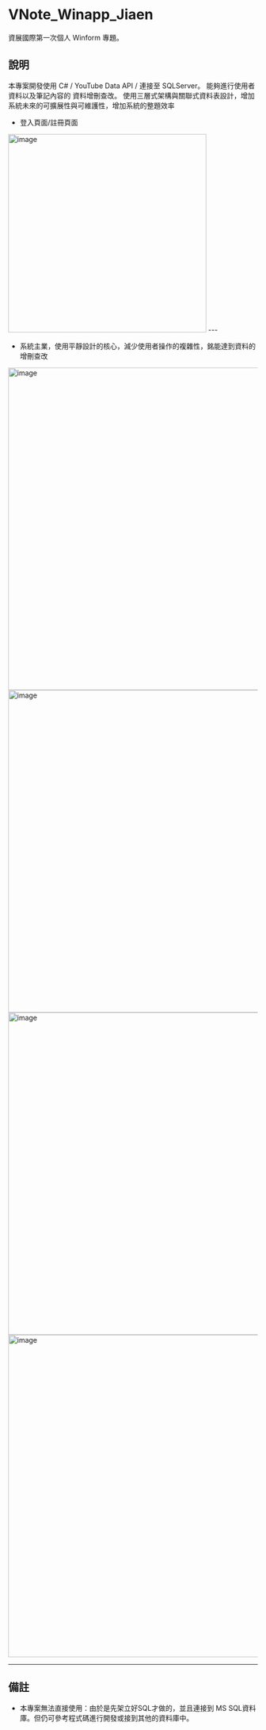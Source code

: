 # VNote_Winapp_Jiaen
資展國際第一次個人 Winform 專題。

## 說明
本專案開發使用 C# / YouTube Data API / 連接至 SQLServer。
能夠進行使用者資料以及筆記內容的 資料增刪查改。
使用三層式架構與關聯式資料表設計，增加系統未來的可擴展性與可維護性，增加系統的整題效率


- 登入頁面/註冊頁面
<img width="400" alt="image" src="https://github.com/kaonlee/VNote_Winapp_Jiaen/assets/49613947/1e88f83f-e9e5-46c1-98fc-314ffbcd9ddb">
---

- 系統主業，使用平靜設計的核心，減少使用者操作的複雜性，銘能達到資料的增刪查改

<img width="650" alt="image" src="https://github.com/kaonlee/VNote_Winapp_Jiaen/assets/49613947/1f2aa004-a1b6-49b4-8548-bee6ba1e6940">
<img width="650" alt="image" src="https://github.com/kaonlee/VNote_Winapp_Jiaen/assets/49613947/11b08cf9-a4ff-4625-860b-b8e9a183c11e">
<img width="650" alt="image" src="https://github.com/kaonlee/VNote_Winapp_Jiaen/assets/49613947/a0f7232a-d63b-4dbf-a1dd-dd0821b68f70">
<img width="650" alt="image" src="https://github.com/kaonlee/VNote_Winapp_Jiaen/assets/49613947/8ad948c9-d34f-4918-8048-2c0407720b6e">

---

## 備註
- 本專案無法直接使用：由於是先架立好SQL才做的，並且連接到 MS SQL資料庫。但仍可參考程式碼進行開發或接到其他的資料庫中。
